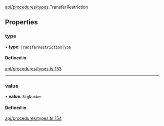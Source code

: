[api/procedures/types](../../../../Modules/API/Procedures/Types.md).TransferRestriction

## Properties

### type

• **type**: [`TransferRestrictionType`](../../../../Enums/API/Procedures/Types/TransferRestrictionType.md)

#### Defined in

[api/procedures/types.ts:153](https://github.com/PolymeshAssociation/polymesh-sdk/blob/15be87e8/src/api/procedures/types.ts#L153)

___

### value

• **value**: `BigNumber`

#### Defined in

[api/procedures/types.ts:154](https://github.com/PolymeshAssociation/polymesh-sdk/blob/15be87e8/src/api/procedures/types.ts#L154)
